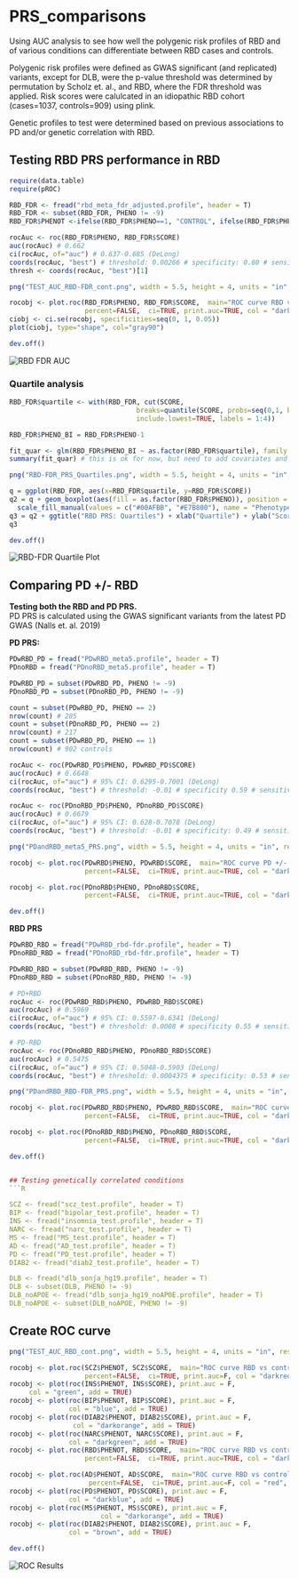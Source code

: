 # PRS_comparisons
Using AUC analysis to see how well the polygenic risk profiles of RBD and of various conditions can differentiate between RBD cases and controls.  

Polygenic risk profiles were defined as GWAS significant (and replicated) variants, except for DLB, were the p-value threshold was determined by permutation by Scholz et. al., and RBD, where the FDR threshold was applied. Risk scores were calulcated in an idiopathic RBD cohort (cases=1037, controls=909) using plink.  

Genetic profiles to test were determined based on previous associations to PD and/or genetic correlation with RBD. 

## Testing RBD PRS performance in RBD
```R
require(data.table)
require(pROC)

RBD_FDR <- fread("rbd_meta_fdr_adjusted.profile", header = T)
RBD_FDR <- subset(RBD_FDR, PHENO != -9)
RBD_FDR$PHENOT <-ifelse(RBD_FDR$PHENO==1, "CONTROL", ifelse(RBD_FDR$PHENO==2,"RBD", NA))

rocAuc <- roc(RBD_FDR$PHENO, RBD_FDR$SCORE)
auc(rocAuc) # 0.662
ci(rocAuc, of="auc") # 0.637-0.685 (DeLong)
coords(rocAuc, "best") # threshold: 0.00266 # specificity: 0.60 # sensitivity: 0.66
thresh <- coords(rocAuc, "best")[1]

png("TEST_AUC_RBD-FDR_cont.png", width = 5.5, height = 4, units = "in", res = 300)

rocobj <- plot.roc(RBD_FDR$PHENO, RBD_FDR$SCORE,  main="ROC curve RBD vs controls",
                   percent=FALSE,  ci=TRUE, print.auc=TRUE, col = "darkred")
ciobj <- ci.se(rocobj, specificities=seq(0, 1, 0.05))
plot(ciobj, type="shape", col="gray90")

dev.off()
```
![RBD FDR AUC](TEST_AUC_RBD-FDR_cont.png)

### Quartile analysis
```R
RBD_FDR$quartile <- with(RBD_FDR, cut(SCORE, 
                                breaks=quantile(SCORE, probs=seq(0,1, by=0.25), na.rm=TRUE), 
                                include.lowest=TRUE, labels = 1:4))

RBD_FDR$PHENO_BI = RBD_FDR$PHENO-1

fit_quar <- glm(RBD_FDR$PHENO_BI ~ as.factor(RBD_FDR$quartile), family = "binomial")
summary(fit_quar) # this is ok for now, but need to add covariates and put results into a table. 

png("RBD-FDR_PRS_Quartiles.png", width = 5.5, height = 4, units = "in", res = 300)

q = ggplot(RBD_FDR, aes(x=RBD_FDR$quartile, y=RBD_FDR$SCORE)) 
q2 = q + geom_boxplot(aes(fill = as.factor(RBD_FDR$PHENO)), position = position_dodge(0.9)) +
  scale_fill_manual(values = c("#00AFBB", "#E7B800"), name = "Phenotype", labels = c("Control", "Case"))
q3 = q2 + ggtitle("RBD PRS: Quartiles") + xlab("Quartile") + ylab("Score") + theme(plot.title = element_text(hjust = 0.5))
q3

dev.off()
````
![RBD-FDR Quartile Plot](RBD-FDR_PRS_Quartiles.png)

## Comparing PD +/- RBD
**Testing both the RBD and PD PRS.**  
PD PRS is calculated using the GWAS significant variants from the latest PD GWAS (Nalls et. al. 2019)  

**PD PRS:**
```R
PDwRBD_PD = fread("PDwRBD_meta5.profile", header = T)
PDnoRBD = fread("PDnoRBD_meta5.profile", header = T)

PDwRBD_PD = subset(PDwRBD_PD, PHENO != -9)
PDnoRBD_PD = subset(PDnoRBD_PD, PHENO != -9)

count = subset(PDwRBD_PD, PHENO == 2)
nrow(count) # 285
count = subset(PDnoRBD_PD, PHENO == 2)
nrow(count) # 217
count = subset(PDwRBD_PD, PHENO == 1)
nrow(count) # 902 controls 

rocAuc <- roc(PDwRBD_PD$PHENO, PDwRBD_PD$SCORE)
auc(rocAuc) # 0.6648
ci(rocAuc, of="auc") # 95% CI: 0.6295-0.7001 (DeLong)
coords(rocAuc, "best") # threshold: -0.01 # specificity 0.59 # sensitivity 0.67

rocAuc <- roc(PDnoRBD_PD$PHENO, PDnoRBD_PD$SCORE)
auc(rocAuc) # 0.6679
ci(rocAuc, of="auc") # 95% CI: 0.628-0.7078 (DeLong)
coords(rocAuc, "best") # threshold: -0.01 # specificity: 0.49 # sensitivity: 0.78

png("PDandRBD_meta5_PRS.png", width = 5.5, height = 4, units = "in", res = 300)

rocobj <- plot.roc(PDwRBD$PHENO, PDwRBD$SCORE,  main="ROC curve PD +/- RBD vs Controls: PD risk profile",
                   percent=FALSE,  ci=TRUE, print.auc=TRUE, col = "darkred")

rocobj <- plot.roc(PDnoRBD$PHENO, PDnoRBD$SCORE,
                   percent=FALSE,  ci=TRUE, print.auc=TRUE, col = "darkblue", print.auc.y = .4, add = TRUE)

dev.off()
```

**RBD PRS**
```R
PDwRBD_RBD = fread("PDwRBD_rbd-fdr.profile", header = T)
PDnoRBD_RBD = fread("PDnoRBD_rbd-fdr.profile", header = T)

PDwRBD_RBD = subset(PDwRBD_RBD, PHENO != -9)
PDnoRBD_RBD = subset(PDnoRBD_RBD, PHENO != -9)

# PD+RBD
rocAuc <- roc(PDwRBD_RBD$PHENO, PDwRBD_RBD$SCORE)
auc(rocAuc) # 0.5969
ci(rocAuc, of="auc") # 95% CI: 0.5597-0.6341 (DeLong)
coords(rocAuc, "best") # threshold: 0.0008 # specificity 0.55 # sensitivity: 0.60

# PD-RBD
rocAuc <- roc(PDnoRBD_RBD$PHENO, PDnoRBD_RBD$SCORE)
auc(rocAuc) # 0.5475
ci(rocAuc, of="auc") # 95% CI: 0.5048-0.5903 (DeLong)
coords(rocAuc, "best") # threshold: 0.0004375 # specificity: 0.53 # sensitivity: 0.54

png("PDandRBD_RBD-FDR_PRS.png", width = 5.5, height = 4, units = "in", res = 300)

rocobj <- plot.roc(PDwRBD_RBD$PHENO, PDwRBD_RBD$SCORE,  main="ROC curve: PD +/- RBD vs controls: RBD Profile",
                   percent=FALSE,  ci=TRUE, print.auc=TRUE, col = "darkred")

rocobj <- plot.roc(PDnoRBD_RBD$PHENO, PDnoRBD_RBD$SCORE,
                   percent=FALSE,  ci=TRUE, print.auc=TRUE, col = "darkblue", print.auc.y = .4, add = TRUE)

dev.off()


## Testing genetically correlated conditions 
```R

SCZ <- fread("scz_test.profile", header = T) 
BIP <- fread("bipolar_test.profile", header = T)
INS <- fread("insomnia_test.profile", header = T)
NARC <- fread("narc_test.profile", header = T)
MS <- fread("MS_test.profile", header = T)
AD <- fread("AD_test.profile", header = T)
PD <- fread("PD_test.profile", header = T)
DIAB2 <- fread("diab2_test.profile", header = T)

DLB <- fread("dlb_sonja_hg19.profile", header = T)
DLB <- subset(DLB, PHENO != -9)
DLB_noAPOE <- fread("dlb_sonja_hg19_noAPOE.profile", header = T)
DLB_noAPOE <- subset(DLB_noAPOE, PHENO != -9)
````

## Create ROC curve
```R
png("TEST_AUC_RBD_cont.png", width = 5.5, height = 4, units = "in", res = 300)

rocobj <- plot.roc(SCZ$PHENOT, SCZ$SCORE,  main="ROC curve RBD vs controls: Correlated Conditions",
                   percent=FALSE,  ci=TRUE, print.auc=F, col = "darkred")
rocobj <- plot(roc(INS$PHENOT, INS$SCORE), print.auc = F, 
     col = "green", add = TRUE)
rocobj <- plot(roc(BIP$PHENOT, BIP$SCORE), print.auc = F, 
               col = "blue", add = TRUE)
rocobj <- plot(roc(DIAB2$PHENOT, DIAB2$SCORE), print.auc = F, 
                col = "darkorange", add = TRUE)
rocobj <- plot(roc(NARC$PHENOT, NARC$SCORE), print.auc = F, 
               col = "darkgreen", add = TRUE)
rocobj <- plot.roc(RBD$PHENOT, RBD$SCORE,  main="ROC curve RBD vs controls",
                   percent=FALSE,  ci=TRUE, print.auc=TRUE, col = "darkblue", add = TRUE)

rocobj <- plot.roc(AD$PHENOT, AD$SCORE,  main="ROC curve RBD vs controls",
                    percent=FALSE,  ci=TRUE, print.auc=F, col = "red", add = TRUE)
rocobj <- plot(roc(PD$PHENOT, PD$SCORE), print.auc = F, 
               col = "darkblue", add = TRUE)
rocobj <- plot(roc(MS$PHENOT, MS$SCORE), print.auc = F, 
                       col = "darkorange", add = TRUE)
rocobj <- plot(roc(DIAB2$PHENOT, DIAB2$SCORE), print.auc = F, 
               col = "brown", add = TRUE)

dev.off()
```
![ROC Results](TEST_AUC_RBD_cont.png)
